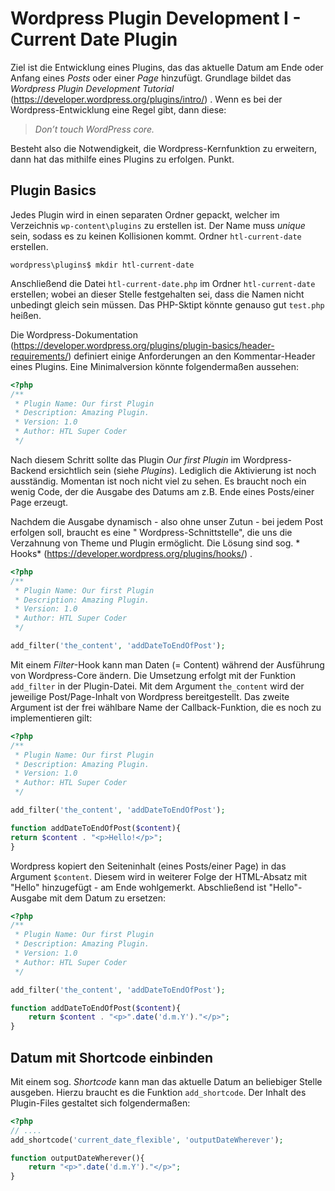 # Wordpress Plugin Development I - Current Date Plugin

Ziel ist die Entwicklung eines Plugins, das das aktuelle Datum am Ende oder Anfang eines *Posts* oder einer *Page*
hinzufügt. Grundlage bildet das *Wordpress Plugin Development Tutorial* (https://developer.wordpress.org/plugins/intro/)
. Wenn es bei der Wordpress-Entwicklung eine Regel gibt, dann diese:

> *Don’t touch WordPress core.*

Besteht also die Notwendigkeit, die Wordpress-Kernfunktion zu erweitern, dann hat das mithilfe eines Plugins zu
erfolgen. Punkt.

## Plugin Basics

Jedes Plugin wird in einen separaten Ordner gepackt, welcher im Verzeichnis `wp-content\plugins` zu erstellen ist. Der
Name muss *unique* sein, sodass es zu keinen Kollisionen kommt. Ordner `htl-current-date` erstellen.

```shell
wordpress\plugins$ mkdir htl-current-date
```

Anschließend die Datei `htl-current-date.php` im Ordner `htl-current-date` erstellen; wobei an dieser Stelle
festgehalten sei, dass die Namen nicht unbedingt gleich sein müssen. Das PHP-Sktipt könnte genauso gut `test.php`
heißen.

Die Wordpress-Dokumentation (https://developer.wordpress.org/plugins/plugin-basics/header-requirements/) definiert
einige Anforderungen an den Kommentar-Header eines Plugins. Eine Minimalversion könnte folgendermaßen aussehen:

````php
<?php
/**
 * Plugin Name: Our first Plugin
 * Description: Amazing Plugin.
 * Version: 1.0
 * Author: HTL Super Coder
 */
````

Nach diesem Schritt sollte das Plugin *Our first Plugin* im Wordpress-Backend ersichtlich sein (siehe *Plugins*).
Lediglich die Aktivierung ist noch ausständig. Momentan ist noch nicht viel zu sehen. Es braucht noch ein wenig Code,
der die Ausgabe des Datums am z.B. Ende eines Posts/einer Page erzeugt.

Nachdem die Ausgabe dynamisch - also ohne unser Zutun - bei jedem Post erfolgen soll, braucht es eine "
Wordpress-Schnittstelle", die uns die Verzahnung von Theme und Plugin ermöglicht. Die Lösung sind sog. *
Hooks* (https://developer.wordpress.org/plugins/hooks/)
.

````php
<?php
/**
 * Plugin Name: Our first Plugin
 * Description: Amazing Plugin.
 * Version: 1.0
 * Author: HTL Super Coder
 */

add_filter('the_content', 'addDateToEndOfPost');
````

Mit einem *Filter*-Hook kann man Daten (= Content) während der Ausführung von Wordpress-Core ändern. Die Umsetzung
erfolgt mit der Funktion `add_filter` in der Plugin-Datei. Mit dem Argument `the_content` wird der jeweilige
Post/Page-Inhalt von Wordpress bereitgestellt. Das zweite Argument ist der frei wählbare Name der Callback-Funktion, die
es noch zu implementieren gilt:

```php
<?php
/**
 * Plugin Name: Our first Plugin
 * Description: Amazing Plugin.
 * Version: 1.0
 * Author: HTL Super Coder
 */

add_filter('the_content', 'addDateToEndOfPost');

function addDateToEndOfPost($content){
return $content . "<p>Hello!</p>";
}
```

Wordpress kopiert den Seiteninhalt (eines Posts/einer Page) in das Argument `$content`. Diesem wird in weiterer Folge
der HTML-Absatz mit "Hello" hinzugefügt - am Ende wohlgemerkt. Abschließend ist "Hello"-Ausgabe mit dem Datum zu
ersetzen:

```php
<?php
/**
 * Plugin Name: Our first Plugin
 * Description: Amazing Plugin.
 * Version: 1.0
 * Author: HTL Super Coder
 */

add_filter('the_content', 'addDateToEndOfPost');

function addDateToEndOfPost($content){
    return $content . "<p>".date('d.m.Y')."</p>";
}
```

## Datum mit Shortcode einbinden
Mit einem sog. *Shortcode* kann man das aktuelle Datum an beliebiger Stelle ausgeben. Hierzu braucht es die Funktion `add_shortcode`. Der Inhalt des Plugin-Files gestaltet sich folgendermaßen:
```php
<?php
// ....
add_shortcode('current_date_flexible', 'outputDateWherever');

function outputDateWherever(){
    return "<p>".date('d.m.Y')."</p>";
}
```


